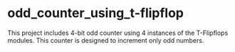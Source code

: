 # odd_counter_using_t-flipflop
This project includes 4-bit odd counter using 4 instances of the T-Flipflops modules. This counter is designed to increment only  odd numbers.
